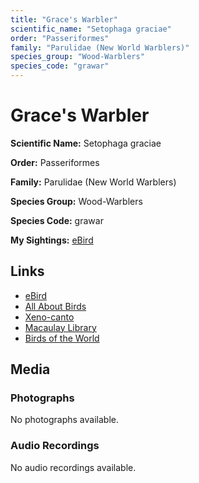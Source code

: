 ```yaml
---
title: "Grace's Warbler"
scientific_name: "Setophaga graciae"
order: "Passeriformes"
family: "Parulidae (New World Warblers)"
species_group: "Wood-Warblers"
species_code: "grawar"
---
```


# Grace's Warbler

**Scientific Name:** Setophaga graciae

**Order:** Passeriformes

**Family:** Parulidae (New World Warblers)

**Species Group:** Wood-Warblers

**Species Code:** grawar

**My Sightings:** [eBird](https://ebird.org/lifelist?r=world&time=life&spp=grawar)

## Links
* [eBird](https://ebird.org/species/grawar) 
* [All About Birds](https://www.allaboutbirds.org/guide/grawar) 
* [Xeno-canto](https://www.xeno-canto.org/species/grawar) 
* [Macaulay Library](https://search.macaulaylibrary.org/catalog?taxonCode=grawar&sort=rating_rank_desc)
* [Birds of the World](https://birdsoftheworld.org/bow/species/grawar)

## Media
### Photographs
No photographs available.

### Audio Recordings
No audio recordings available.
